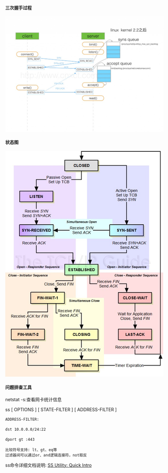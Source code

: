 #### 三次握手过程

![](./three-hand.jpg)

#### 状态图

![](./tcp_status.jpeg)

#### 问题排查工具

netstat -s:查看网卡统计信息

ss	[ OPTIONS ]	[ STATE-FILTER ] [ ADDRESS-FILTER ]

```shell
ADDRESS-FILTER:

dst 10.0.0.0/24:22

dport gt :443

比较符号支持: lt、gt、eq等
过滤器间可以通过or、and逻辑连接符，not取反

```

ss命令详细文档说明: [SS Utility: Quick Intro](https://www.cyberciti.biz/files/ss.html)

